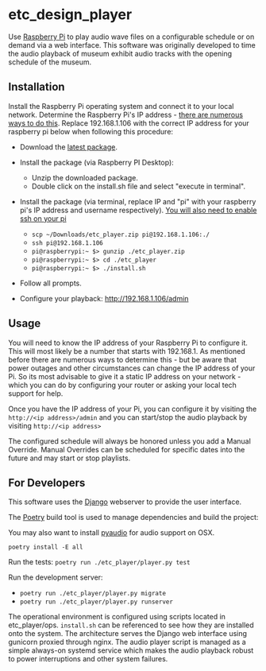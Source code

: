 # etc_design_player

Use [Raspberry Pi](https://www.raspberrypi.com/) to play audio wave files on a 
configurable schedule or on demand via a web interface. This software was 
originally developed to time the audio playback of museum exhibit audio tracks
with the opening schedule of the museum.


## Installation

Install the Raspberry Pi operating system and connect it to your local network.
Determine the Raspberry Pi's IP address - [there are numerous ways to do this](https://letmegooglethat.com/?q=How+do+I+determine+my+Raspberry+PI%27s+IP+address%3F).
Replace 192.168.1.106 with the correct IP address for your raspberry pi below 
when following this procedure:

 - Download the [latest package](https://github.com/bckohan/etc_design_player/raw/main/etc_player.zip).
 - Install the package (via Raspberry PI Desktop):
    * Unzip the downloaded package.
    * Double click on the install.sh file and select "execute in terminal".
 - Install the package (via terminal, replace IP and "pi" with your raspberry 
   pi's IP address and username respectively). 
   [You will also need to enable ssh on your pi](https://letmegooglethat.com/?q=enable+ssh+on+raspberry+pi)
   
    * `scp ~/Downloads/etc_player.zip pi@192.168.1.106:./`
    * `ssh pi@192.168.1.106`
    * `pi@raspberrypi:~ $> gunzip ./etc_player.zip`
    * `pi@raspberrypi:~ $> cd ./etc_player`
    * `pi@raspberrypi:~ $> ./install.sh`
 - Follow all prompts.
 - Configure your playback: http://192.168.1.106/admin

## Usage

You will need to know the IP address of your Raspberry Pi to configure it. This
will most likely be a number that starts with 192.168.1. As mentioned before
there are numerous ways to determine this - but be aware that power outages and
other circumstances can change the IP address of your Pi. So its most advisable
to give it a static IP address on your network - which you can do by
configuring your router or asking your local tech support for help.

Once you have the IP address of your Pi, you can configure it by visiting the
`http://<ip address>/admin` and you can start/stop the audio playback by
visiting `http://<ip address>`

The configured schedule will always be honored unless you add a Manual Override.
Manual Overrides can be scheduled for specific dates into the future and may
start or stop playlists.

## For Developers

This software uses the [Django](https://www.djangoproject.com/) webserver to 
provide the user interface.

The [Poetry](https://python-poetry.org/) build tool is used to manage 
dependencies and build the project:

You may also want to install [pyaudio](https://pypi.org/project/PyAudio/) for 
audio support on OSX.

`poetry install -E all`

Run the tests:
`poetry run ./etc_player/player.py test`

Run the development server:
   * `poetry run ./etc_player/player.py migrate`
   * `poetry run ./etc_player/player.py runserver`

The operational environment is configured using scripts located in 
etc_player/ops. ``install.sh`` can be referenced to see how they are installed 
onto the system. The architecture serves the Django web interface using 
gunicorn proxied through nginx. The audio player script is managed as a simple 
always-on systemd service which makes the audio playback robust to power 
interruptions and other system failures.
